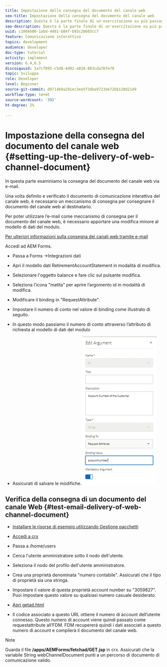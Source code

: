 ```yaml
---
title: Impostazione della consegna del documento del canale web
seo-title: Impostazione della consegna del documento del canale web
description: Questa è la parte finale di un'esercitazione su più passaggi per la creazione del primo documento di comunicazione interattiva. In questa parte esaminiamo la consegna del documento del canale web via e-mail.
seo-description: Questa è la parte finale di un'esercitazione su più passaggi per la creazione del primo documento di comunicazione interattiva. In questa parte esaminiamo la consegna del documento del canale web via e-mail.
uuid: c1066600-1abd-4401-b04f-b93c28603cc7
feature: Comunicazione interattiva
topics: development
audience: developer
doc-type: tutorial
activity: implement
version: 6.4,6.5
discoiquuid: 1a7cf095-c5d8-4d92-a018-883cda76fe70
topic: Sviluppo
role: Developer
level: Beginner
source-git-commit: d9714b9a291ec3ee5f3dba9723de72bb120d2149
workflow-type: tm+mt
source-wordcount: '392'
ht-degree: 2%

---
```



# Impostazione della consegna del documento del canale web {#setting-up-the-delivery-of-web-channel-document}


In questa parte esaminiamo la consegna del documento del canale web via e-mail.

Una volta definito e verificato il documento di comunicazione interattiva del canale web, è necessario un meccanismo di consegna per consegnare il documento del canale web al destinatario.

Per poter utilizzare l’e-mail come meccanismo di consegna per il documento del canale web, è necessario apportare una modifica minore al modello di dati del modulo.

[Per ulteriori informazioni sulla consegna dei canali web tramite e-mail](/help/forms/interactive-communications/delivery-of-web-channel-document-tutorial-use.md)

Accedi ad AEM Forms.

* Passa a Forms ->Integrazioni dati

* Apri il modello dati RetirementAccountStatement in modalità di modifica.

* Selezionare l&#39;oggetto balance e fare clic sul pulsante modifica.

* Seleziona l’icona &quot;matita&quot; per aprire l’argomento id in modalità di modifica.

* Modificare il binding in &quot;RequestAttribute&quot;.

* Impostare il numero di conto nel valore di binding come illustrato di seguito.

* In questo modo passiamo il numero di conto attraverso l’attributo di richiesta al modello di dati del modulo

* Assicurati di salvare le modifiche.
   ![fdm](assets/requestattribute.gif)

## Verifica della consegna di un documento del canale Web {#test-email-delivery-of-web-channel-document}

* [Installare le risorse di esempio utilizzando Gestione pacchetti](assets/webchanneldelivery.zip)
* [Accedi a crx](http://localhost:4502/crx/de/index.jsp#)

* Passa a /home/users

* Cerca l&#39;utente amministratore sotto il nodo dell&#39;utente.

* Seleziona il nodo del profilo dell&#39;utente amministratore.

* Crea una proprietà denominata &quot;numero contabile&quot;. Assicurati che il tipo di proprietà sia una stringa.

* Impostare il valore di questa proprietà account number su &quot;3059827&quot;. Puoi impostare questo valore su qualsiasi numero casuale desiderato.

* [Apri getad.html](http://localhost:4502/content/getad.html)

* Il codice associato a questo URL ottiene il numero di account dell’utente connesso. Questo numero di account viene quindi passato come requestattribute all’FDM. FDM recupererà quindi i dati associati a questo numero di account e compilerà il documento del canale web.

>[!NOTE]
>
>Guarda il file **/apps/AEMForms/fetchad/GET.jsp** in crx. Assicurati che la variabile String webChannelDocument punti a un percorso di documento di comunicazione valido.
